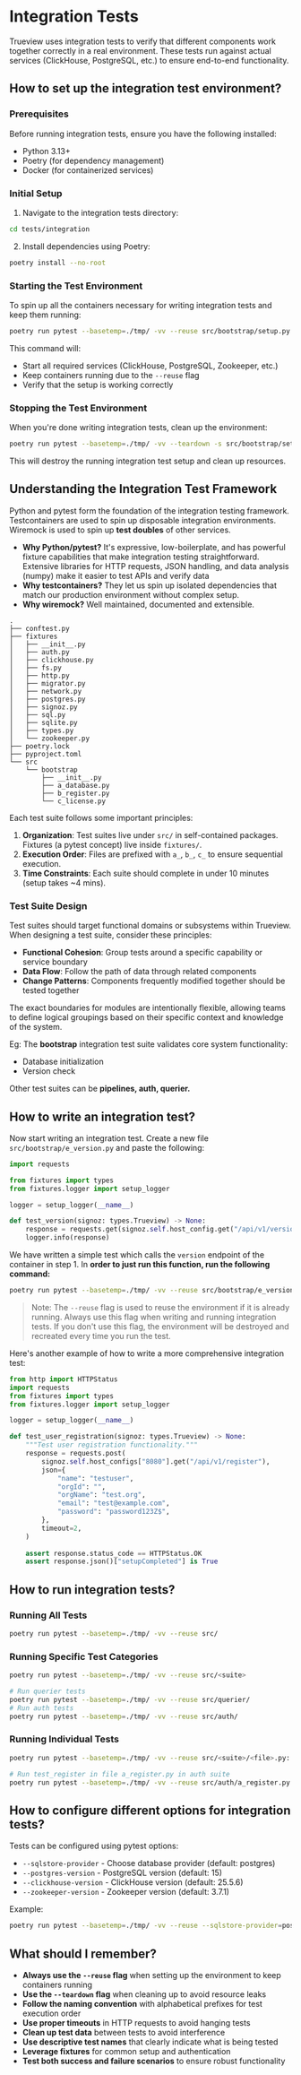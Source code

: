 # Integration Tests

Trueview uses integration tests to verify that different components work together correctly in a real environment. These tests run against actual services (ClickHouse, PostgreSQL, etc.) to ensure end-to-end functionality.

## How to set up the integration test environment?

### Prerequisites

Before running integration tests, ensure you have the following installed:

- Python 3.13+
- Poetry (for dependency management)
- Docker (for containerized services)

### Initial Setup

1. Navigate to the integration tests directory:
```bash
cd tests/integration
```

2. Install dependencies using Poetry:
```bash
poetry install --no-root
```

### Starting the Test Environment

To spin up all the containers necessary for writing integration tests and keep them running:

```bash
poetry run pytest --basetemp=./tmp/ -vv --reuse src/bootstrap/setup.py::test_setup
```

This command will:
- Start all required services (ClickHouse, PostgreSQL, Zookeeper, etc.)
- Keep containers running due to the `--reuse` flag
- Verify that the setup is working correctly

### Stopping the Test Environment

When you're done writing integration tests, clean up the environment:

```bash
poetry run pytest --basetemp=./tmp/ -vv --teardown -s src/bootstrap/setup.py::test_teardown
```

This will destroy the running integration test setup and clean up resources.

## Understanding the Integration Test Framework

Python and pytest form the foundation of the integration testing framework. Testcontainers are used to spin up disposable integration environments. Wiremock is used to spin up **test doubles** of other services.

- **Why Python/pytest?** It's expressive, low-boilerplate, and has powerful fixture capabilities that make integration testing straightforward. Extensive libraries for HTTP requests, JSON handling, and data analysis (numpy) make it easier to test APIs and verify data
- **Why testcontainers?** They let us spin up isolated dependencies that match our production environment without complex setup.
- **Why wiremock?** Well maintained, documented and extensible.

```
.
├── conftest.py
├── fixtures
│   ├── __init__.py
│   ├── auth.py
│   ├── clickhouse.py
│   ├── fs.py
│   ├── http.py
│   ├── migrator.py
│   ├── network.py
│   ├── postgres.py
│   ├── signoz.py
│   ├── sql.py
│   ├── sqlite.py
│   ├── types.py
│   └── zookeeper.py
├── poetry.lock
├── pyproject.toml
└── src
    └── bootstrap
        ├── __init__.py
        ├── a_database.py
        ├── b_register.py
        └── c_license.py
```

Each test suite follows some important principles:

1. **Organization**: Test suites live under `src/` in self-contained packages. Fixtures (a pytest concept) live inside `fixtures/`.
2. **Execution Order**: Files are prefixed with `a_`, `b_`, `c_` to ensure sequential execution.
3. **Time Constraints**: Each suite should complete in under 10 minutes (setup takes ~4 mins).

### Test Suite Design

Test suites should target functional domains or subsystems within Trueview. When designing a test suite, consider these principles:

- **Functional Cohesion**: Group tests around a specific capability or service boundary
- **Data Flow**: Follow the path of data through related components
- **Change Patterns**: Components frequently modified together should be tested together

The exact boundaries for modules are intentionally flexible, allowing teams to define logical groupings based on their specific context and knowledge of the system.

Eg: The **bootstrap** integration test suite validates core system functionality:

- Database initialization
- Version check

Other test suites can be **pipelines, auth, querier.**

## How to write an integration test?

Now start writing an integration test. Create a new file `src/bootstrap/e_version.py` and paste the following:

```python
import requests

from fixtures import types
from fixtures.logger import setup_logger

logger = setup_logger(__name__)

def test_version(signoz: types.Trueview) -> None:
    response = requests.get(signoz.self.host_config.get("/api/v1/version"), timeout=2)
    logger.info(response)
```

We have written a simple test which calls the `version` endpoint of the container in step 1. In **order to just run this function, run the following command:**

```bash
poetry run pytest --basetemp=./tmp/ -vv --reuse src/bootstrap/e_version.py::test_version
```

> Note: The `--reuse` flag is used to reuse the environment if it is already running. Always use this flag when writing and running integration tests. If you don't use this flag, the environment will be destroyed and recreated every time you run the test.

Here's another example of how to write a more comprehensive integration test:

```python
from http import HTTPStatus
import requests
from fixtures import types
from fixtures.logger import setup_logger

logger = setup_logger(__name__)

def test_user_registration(signoz: types.Trueview) -> None:
    """Test user registration functionality."""
    response = requests.post(
        signoz.self.host_configs["8080"].get("/api/v1/register"),
        json={
            "name": "testuser",
            "orgId": "",
            "orgName": "test.org",
            "email": "test@example.com",
            "password": "password123Z$",
        },
        timeout=2,
    )
    
    assert response.status_code == HTTPStatus.OK
    assert response.json()["setupCompleted"] is True
```

## How to run integration tests?

### Running All Tests

```bash
poetry run pytest --basetemp=./tmp/ -vv --reuse src/
```

### Running Specific Test Categories

```bash
poetry run pytest --basetemp=./tmp/ -vv --reuse src/<suite>

# Run querier tests
poetry run pytest --basetemp=./tmp/ -vv --reuse src/querier/
# Run auth tests
poetry run pytest --basetemp=./tmp/ -vv --reuse src/auth/
```

### Running Individual Tests

```bash
poetry run pytest --basetemp=./tmp/ -vv --reuse src/<suite>/<file>.py::test_name

# Run test_register in file a_register.py in auth suite
poetry run pytest --basetemp=./tmp/ -vv --reuse src/auth/a_register.py::test_register
```

## How to configure different options for integration tests?

Tests can be configured using pytest options:

- `--sqlstore-provider` - Choose database provider (default: postgres)
- `--postgres-version` - PostgreSQL version (default: 15)
- `--clickhouse-version` - ClickHouse version (default: 25.5.6)
- `--zookeeper-version` - Zookeeper version (default: 3.7.1)

Example:
```bash
poetry run pytest --basetemp=./tmp/ -vv --reuse --sqlstore-provider=postgres --postgres-version=14 src/auth/
```


## What should I remember?

- **Always use the `--reuse` flag** when setting up the environment to keep containers running
- **Use the `--teardown` flag** when cleaning up to avoid resource leaks
- **Follow the naming convention** with alphabetical prefixes for test execution order
- **Use proper timeouts** in HTTP requests to avoid hanging tests
- **Clean up test data** between tests to avoid interference
- **Use descriptive test names** that clearly indicate what is being tested
- **Leverage fixtures** for common setup and authentication
- **Test both success and failure scenarios** to ensure robust functionality
